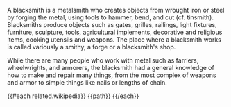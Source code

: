 A blacksmith is a metalsmith who creates objects from wrought iron or steel by forging the metal, using tools to hammer, bend, and cut (cf. tinsmith). Blacksmiths produce objects such as gates, grilles, railings, light fixtures, furniture, sculpture, tools, agricultural implements, decorative and religious items, cooking utensils and weapons. The place where a blacksmith works is called variously a smithy, a forge or a blacksmith's shop.

While there are many people who work with metal such as farriers, wheelwrights, and armorers, the blacksmith had a general knowledge of how to make and repair many things, from the most complex of weapons and armor to simple things like nails or lengths of chain.

{{#each related.wikipedia}}
{{path}}
{{/each}}
